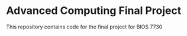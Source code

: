 # Advanced Computing Final Project

This repository contains code for the final project for BIOS 7730
